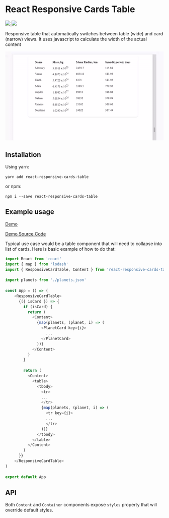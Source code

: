 # React Responsive Cards Table

<a href="./package.json">
  <img src="https://img.shields.io/npm/v/react-responsive-cards-table.svg?maxAge=3600&label=react-responsive-cards-table&colorB=007ec6">
</a>

<a href="https://unpkg.com/react-responsive-cards-table@0.2.0/dist/index.js">
  <img src="http://img.badgesize.io/https://unpkg.com/react-responsive-cards-table@0.2.0/dist/index.js?compression=gzip&amp;label=react--responsive--cards--table">
</a>

Responsive table that automatically switches between table (wide) and card (narrow) views.
It uses javascript to calculate the width of the actual content

![Demo Image](https://github.com/ArsenyYankovsky/react-responsive-cards-table/blob/master/src/demo/demo.gif)

## Installation

Using yarn:

`yarn add react-responsive-cards-table`

or npm:

`npm i --save react-responsive-cards-table`

## Example usage

[Demo](http://react-responsive-cards-table.surge.sh/)

[Demo Source Code](https://github.com/ArsenyYankovsky/react-responsive-cards-table/tree/master/src/demo)

Typical use case would be a table component that will need to collapse into list of cards.
Here is basic example of how to do that:

```js
import React from 'react'
import { map } from 'lodash'
import { ResponsiveCardTable, Content } from 'react-responsive-cards-table'

import planets from './planets.json'

const App = () => (
    <ResponsiveCardTable>
      {({ isCard }) => {
        if (isCard) {
          return (
            <Content>
              {map(planets, (planet, i) => (
                <PlanetCard key={i}>
                  ...
                </PlanetCard>
              ))}
            </Content>
          )
        }
    
        return (
          <Content>
            <table>
              <tbody>
                <tr>
                ...
                </tr>
                {map(planets, (planet, i) => (
                  <tr key={i}>
                  ...
                  </tr>
                ))}
              </tbody>
            </table>
          </Content>
        )
      }}
    </ResponsiveCardTable>
)

export default App
```

## API

Both `Content` and `Container` components expose `styles` property that will override default styles. 
